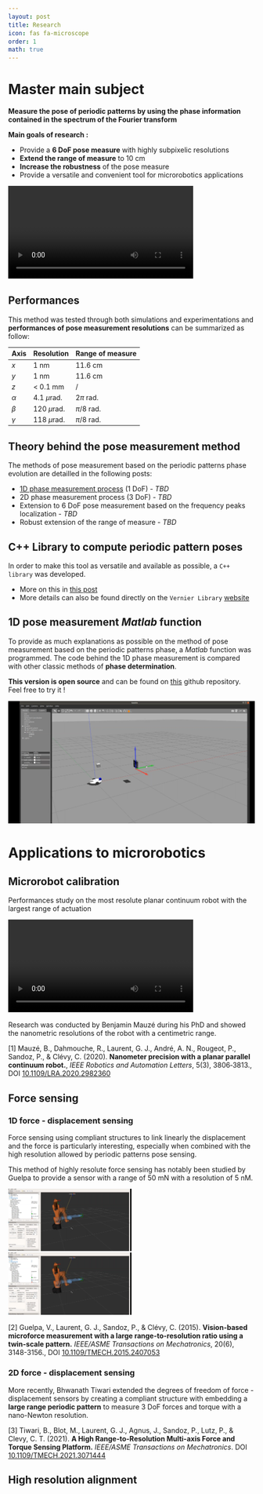 ```yaml
---
layout: post
title: Research
icon: fas fa-microscope
order: 1
math: true
---
```


# Master main subject

**Measure the pose of periodic patterns by using the phase information contained in the spectrum of the Fourier transform**

**Main goals of research :**

- Provide a **6 DoF pose measure** with highly subpixelic resolutions
- **Extend the range of measure** to 10 cm
- **Increase the robustness** of the pose measure
- Provide a versatile and convenient tool for microrobotics applications

<video src="../media/parallel_robots/first_prototype_tricept_Trim.mp4" width="75%" controls autoplay loop></video>

## Performances

This method was tested through both simulations and experimentations and **performances of pose measurement resolutions** can be summarized as follow:

| Axis     | Resolution    | Range of measure |
| -------- | ------------- | ---------------- |
| $x$      | 1 nm          | 11.6 cm          |
| $y$      | 1 nm          | 11.6 cm          |
| $z$      | < 0.1 mm      | /                |
| $\alpha$ | 4.1 $\mu$rad. | $2\pi$ rad.      |
| $\beta$  | 120 $\mu$rad. | $\pi/8$ rad.     |
| $\gamma$ | 118 $\mu$rad. | $\pi/8$ rad.     |

## Theory behind the pose measurement method

The methods of pose measurement based on the periodic patterns phase evolution are detailled in the following posts:

- [1D phase measurement process](https://antoineandre.github.io/posts/1DPhaseMeasurement/) (1 DoF) - _TBD_
- 2D phase measurement process (3 DoF) - _TBD_
- Extension to 6 DoF pose measurement based on the frequency peaks localization - _TBD_
- Robust extension of the range of measure - _TBD_

## C++ Library to compute periodic pattern poses

In order to make this tool as versatile and available as possible, a `C++ library` was developed.

- More on this in [this post](https://antoineandre.github.io/posts/vernierLibrary/)
- More details can also be found directly on the `Vernier Library` [website](https://projects.femto-st.fr/vernier/en)

## 1D pose measurement _Matlab_ function

To provide as much explanations as possible on the method of pose measurement based on the periodic patterns phase, a _Matlab_ function was programmed. The code behind the 1D phase measurement is compared with other classic methods of **phase determination**.

**This version is open source** and can be found on [this](https://github.com/AntoineAndre/1D_phase_measurement) github repository. Feel free to try it !

![](../media/industrial_ROS/kukaros1.PNG)

# Applications to microrobotics

## Microrobot calibration

Performances study on the most resolute planar continuum robot with the largest range of actuation

<video src="../media/parallel_robots/first_prototype_tricept_Trim.mp4" width="75%" controls autoplay loop></video>

Research was conducted by Benjamin Mauzé during his PhD and showed the nanometric resolutions of the robot with a centimetric range.

[1] Mauzé, B., Dahmouche, R., Laurent, G. J., André, A. N., Rougeot, P., Sandoz, P., & Clévy, C. (2020). **Nanometer precision with a planar parallel continuum robot.**, _IEEE Robotics and Automation Letters_, 5(3), 3806‑3813., DOI [10.1109/LRA.2020.2982360](https://doi.org/10.1109/LRA.2020.2982360)

## Force sensing

### 1D force - displacement sensing

Force sensing using compliant structures to link linearly the displacement and the force is particularly interesting, especially when combined with the high resolution allowed by periodic patterns pose sensing.

This method of highly resolute force sensing has notably been studied by Guelpa to provide a sensor with a range of 50 mN with a resolution of 5 nM.

<img src="https://github.com/GroverAruquipa/GroverAruquipa.github.io/blob/main/media/Industrial_ROS/kukaros2.png" width="50%">

<img src="../media/industrial_ROS/kukaros2.png" width="50%">

[2] Guelpa, V., Laurent, G. J., Sandoz, P., & Clévy, C. (2015). **Vision-based microforce measurement with a large range-to-resolution ratio using a twin-scale pattern.** _IEEE/ASME Transactions on Mechatronics_, 20(6), 3148-3156., DOI [10.1109/TMECH.2015.2407053](https://doi.org/10.1109/TMECH.2015.2407053)

### 2D force - displacement sensing

More recently, Bhwanath Tiwari extended the degrees of freedom of force - displacement sensors by creating a compliant structure with embedding a **large range periodic pattern** to measure 3 DoF forces and torque with a nano-Newton resolution.


[3] Tiwari, B., Blot, M., Laurent, G. J., Agnus, J., Sandoz, P., Lutz, P., & Clevy, C. T. (2021). **A High Range-to-Resolution Multi-axis Force and Torque Sensing Platform.** _IEEE/ASME Transactions on Mechatronics_. DOI [10.1109/TMECH.2021.3071444](https://doi.org/10.1109/TMECH.2021.3071444)

## High resolution alignment
